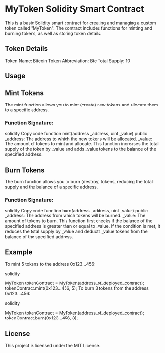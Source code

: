 # MyToken Solidity Smart Contract
This is a basic Solidity smart contract for creating and managing a custom token called "MyToken". The contract includes functions for minting and burning tokens, as well as storing token details.

## Token Details
Token Name: Bitcoin
Token Abbreviation: Btc
Total Supply: 10
## Usage
## Mint Tokens
The mint function allows you to mint (create) new tokens and allocate them to a specific address.

### Function Signature:

solidity
Copy code
function mint(address _address, uint _value) public
_address: The address to which the new tokens will be allocated.
_value: The amount of tokens to mint and allocate.
This function increases the total supply of the token by _value and adds _value tokens to the balance of the specified address.

## Burn Tokens
The burn function allows you to burn (destroy) tokens, reducing the total supply and the balance of a specific address.

### Function Signature:

solidity
Copy code
function burn(address _address, uint _value) public
_address: The address from which tokens will be burned.
_value: The amount of tokens to burn.
This function first checks if the balance of the specified address is greater than or equal to _value. If the condition is met, it reduces the total supply by _value and deducts _value tokens from the balance of the specified address.

## Example
To mint 5 tokens to the address 0x123...456:

solidity

MyToken tokenContract = MyToken(address_of_deployed_contract);
tokenContract.mint(0x123...456, 5);
To burn 3 tokens from the address 0x123...456:

solidity

MyToken tokenContract = MyToken(address_of_deployed_contract);
tokenContract.burn(0x123...456, 3);
## License
This project is licensed under the MIT License.
